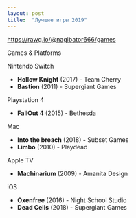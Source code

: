 ```yaml
---
layout: post
title:  "Лучшие игры 2019"
---
```

https://rawg.io/@nagibator666/games

Games & Platforms

Nintendo Switch

- **Hollow Knight** (2017) - Team Cherry
- **Bastion** (2011) - Supergiant Games


Playstation 4

- **FallOut 4** (2015) - Bethesda


Mac

- **Into the breach** (2018) - Subset Games
- **Limbo** (2010) - Playdead 



Apple TV

- **Machinarium** (2009) - Amanita Design

iOS

- **Oxenfree** (2016) - Night School Studio
- **Dead Cells** (2018) - Supergiant Games


